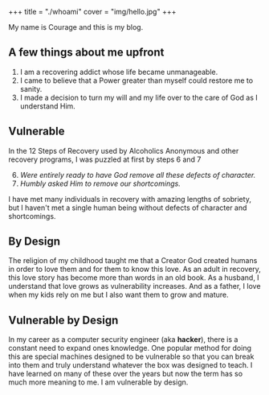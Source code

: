 +++
title = "./whoami"
cover = "img/hello.jpg"
+++

My name is Courage and this is my blog.

## A few things about me upfront

1. I am a recovering addict whose life became unmanageable.
2. I came to believe that a Power greater than myself could restore me to sanity.
3. I made a decision to turn my will and my life over to the care of God as I understand Him.

## Vulnerable

In the 12 Steps of Recovery used by Alcoholics Anonymous and other recovery programs, I was puzzled at first by steps 6 and 7

6. _Were entirely ready to have God remove all these defects of character._
7. _Humbly asked Him to remove our shortcomings._

I have met many individuals in recovery with amazing lengths of sobriety, but I haven't met a single human being without defects of character and shortcomings.

## By Design

The religion of my childhood taught me that a Creator God created humans in order to love them and for them to know this love. As an adult in recovery, this love story has become more than words in an old book. As a husband, I understand that love grows as vulnerability increases. And as a father, I love when my kids rely on me but I also want them to grow and mature.

## Vulnerable by Design

In my career as a computer security engineer (aka **hacker**), there is a constant need to expand ones knowledge. One popular method for doing this are special machines designed to be vulnerable so that you can break into them and truly understand whatever the box was designed to teach. I have learned on many of these over the years but now the term has so much more meaning to me. I am vulnerable by design.
